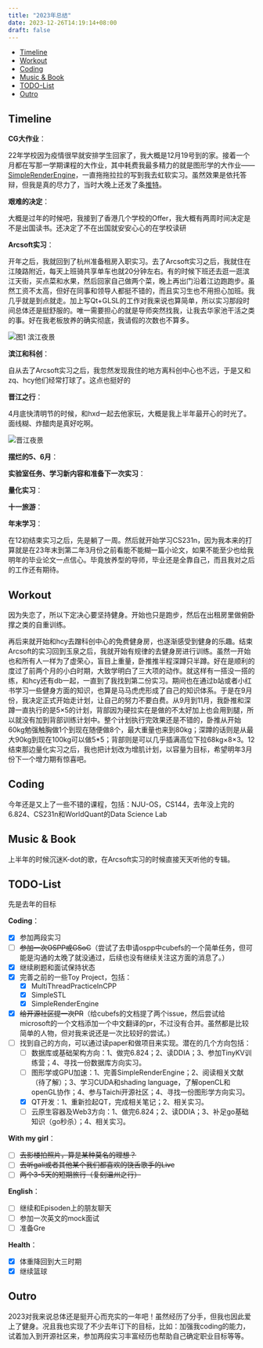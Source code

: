 ```yaml
---
title: "2023年总结"
date: 2023-12-26T14:19:14+08:00
draft: false
---
```


- [Timeline](#timeline)
- [Workout](#workout)
- [Coding](#coding)
- [Music \& Book](#music--book)
- [TODO-List](#todo-list)
- [Outro](#outro)

## Timeline

**CG大作业**：

22年学校因为疫情很早就安排学生回家了，我大概是12月19号到的家。接着一个月都在写那一学期课程的大作业，其中耗费我最多精力的就是图形学的大作业——[SimpleRenderEngine](https://github.com/Zhytou/SimpleRenderEngine)，一直拖拖拉拉的写到我去虹软实习。虽然效果是依托答辩，但我是真的尽力了，当时大晚上还发了条[推特](https://twitter.com/_ZhoY_/status/1624779747271245824)。

**艰难的决定**：

大概是过年的时候吧，我接到了香港几个学校的Offer，我大概有两周时间决定是不是出国读书。还决定了不在出国就安安心心的在学校读研

**Arcsoft实习**：

开年之后，我就回到了杭州准备租房入职实习。去了Arcsoft实习之后，我就住在江陵路附近，每天上班骑共享单车也就20分钟左右。有的时候下班还去逛一逛滨江天街，买点菜和水果，然后回家自己做两个菜，晚上再出门沿着江边跑跑步。虽然工资不太高，但好在同事和领导人都挺不错的，而且实习生也不用担心加班。我几乎就是到点就走。加上写Qt+GLSL的工作对我来说也算简单，所以实习那段时间总体还是挺舒服的。唯一需要担心的就是导师突然找我，让我去华家池干活之类的事。好在我老板放养的确实彻底，我请假的次数也不算多。

![图1 滨江夜景](http://zhytou.github.io/post/2023-12-26/binjiang.jpg)

**滨江和科创**：

自从去了Arcsoft实习之后，我忽然发现我住的地方离科创中心也不远，于是又和zq、hcy他们经常打球了。这点也挺好的

**晋江之行**：

4月底快清明节的时候，和hxd一起去他家玩，大概是我上半年最开心的时光了。面线糊、炸醋肉是真好吃啊。

![晋江夜景](http://zhytou.github.io/post/2023-12-26/jinjiang.jpg)

**摆烂的5、6月**：

**实验室任务、学习新内容和准备下一次实习**：

**量化实习**：

**十一旅游**：

**年末学习**：

在12初结束实习之后，先是躺了一周。然后就开始学习CS231n，因为我本来的打算就是在23年末到第二年3月份之前看能不能糊一篇小论文，如果不能至少也给我明年的毕业论文一点信心。毕竟放养型的导师，毕业还是全靠自己，而且我对之后的工作还有期待。

## Workout

因为失恋了，所以下定决心要坚持健身。开始也只是跑步，然后在出租房里做俯卧撑之类的自重训练。

再后来就开始和hcy去蹭科创中心的免费健身房，也逐渐感受到健身的乐趣。结束Arcsoft的实习回到玉泉之后，我就开始有规律的去健身房进行训练。虽然一开始也和所有人一样为了虚荣心，盲目上重量，卧推推半程深蹲只半蹲。好在是顺利的度过了前两个月的小白时期，大致学明白了三大项的动作。就这样有一搭没一搭的练，和hcy还有db一起，一直到了我找到第二份实习。期间也在通过b站或者小红书学习一些健身方面的知识，也算是马马虎虎形成了自己的知识体系。于是在9月份，我决定正式开始走计划，让自己的努力不要白费。从9月到11月，我卧推和深蹲一直执行的是5×5的计划，背部因为硬拉实在是做的不太好加上也会用到腿，所以就没有加到背部训练计划中。整个计划执行完效果还是不错的，卧推从开始60kg勉强触胸做1个到现在随便做8个，最大重量也来到80kg；深蹲的话则是从最大90kg到现在100kg可以做5*5；背部则是可以几乎插满高位下拉68kg×8×3。12结束那边量化实习之后，我也把计划改为增肌计划，以容量为目标，希望明年3月份下一个增力期有惊喜吧。

## Coding

今年还是又上了一些不错的课程，包括：NJU-OS，CS144，去年没上完的6.824、CS231n和WorldQuant的Data Science Lab

## Music & Book

上半年的时候沉迷K-dot的歌，在Arcsoft实习的时候直接天天听他的专辑。

## TODO-List

先是去年的目标

**Coding**：

- [x] 参加两段实习
- [ ] ~~参加一次OSPP或GSoC~~（尝试了去申请ospp中cubefs的一个简单任务，但可能是沟通的太晚了就没通过，后续也没有继续关注这方面的消息了。）
- [x] 继续刷题和面试保持状态
- [x] 完善之前的一些Toy Project，包括：
  - [x] MultiThreadPracticeInCPP
  - [x] SimpleSTL
  - [x] SimpleRenderEngine
- [x] ~~给开源社区提一次PR~~（给cubefs的文档提了两个issue，然后尝试给microsoft的一个文档添加一个中文翻译的pr，不过没有合并。虽然都是比较简单的人物，但对我来说还是一次比较好的尝试。）
- [ ] 找到自己的方向，可以通过读paper和做项目来实现。潜在的几个方向包括：
  - [ ] 数据库或基础架构方向：1、做完6.824；2、读DDIA；3、参加TinyKV训练营；4、寻找一份数据库方向实习。
  - [ ] 图形学或GPU加速：1、完善SimpleRenderEngine；2、阅读相关文献（待了解）；3、学习CUDA和shading language，了解openCL和openGL协作；4、参与Taichi开源社区；4、寻找一份图形学方向实习。
  - [x] QT开发：1、重新捡起QT，完成相关笔记；2、相关实习。
  - [ ] 云原生容器及Web3方向：1、做完6.824；2、读DDIA；3、补足go基础知识（go秒杀）；4、相关实习。

**With my girl**：

- [ ] ~~去影楼拍照片，算是某种莫名的理想？~~
- [ ] ~~去听gali或者其他某个我们都喜欢的饶舌歌手的Live~~
- [ ] ~~两个3-5天的短期旅行（复刻温州之行）~~

**English**：

- [ ] 继续和Episoden上的朋友聊天
- [ ] 参加一次英文的mock面试
- [ ] 准备Gre

**Health**：

- [x] 体重降回到大三时期
- [x] 继续篮球

## Outro

2023对我来说总体还是挺开心而充实的一年吧！虽然经历了分手，但我也因此爱上了健身。况且我也实现了不少去年订下的目标，比如：加强我coding的能力，试着加入到开源社区来，参加两段实习丰富经历也帮助自己确定职业目标等等。
